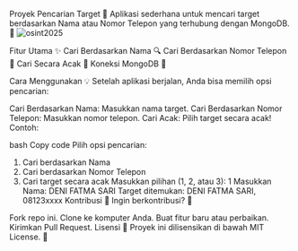 Proyek Pencarian Target 📇
Aplikasi sederhana untuk mencari target berdasarkan Nama atau Nomor Telepon yang terhubung dengan MongoDB. 🎯
![osint2025](https://github.com/user-attachments/assets/b328d89c-b6b1-4ceb-9ab2-a3384346ecc4)


Fitur Utama ✨
Cari Berdasarkan Nama 🔍
Cari Berdasarkan Nomor Telepon 📱
Cari Secara Acak 🎲
Koneksi MongoDB 🔗

Cara Menggunakan 💡
Setelah aplikasi berjalan, Anda bisa memilih opsi pencarian:

Cari Berdasarkan Nama: Masukkan nama target.
Cari Berdasarkan Nomor Telepon: Masukkan nomor telepon.
Cari Acak: Pilih target secara acak!
Contoh:

bash
Copy code
Pilih opsi pencarian:
1. Cari berdasarkan Nama
2. Cari berdasarkan Nomor Telepon
3. Cari target secara acak
Masukkan pilihan (1, 2, atau 3): 1
Masukkan Nama: DENI FATMA SARI
Target ditemukan: DENI FATMA SARI, 08123xxxx
Kontribusi 🤝
Ingin berkontribusi? 🚀

Fork repo ini.
Clone ke komputer Anda.
Buat fitur baru atau perbaikan.
Kirimkan Pull Request.
Lisensi 📜
Proyek ini dilisensikan di bawah MIT License. 🎉



